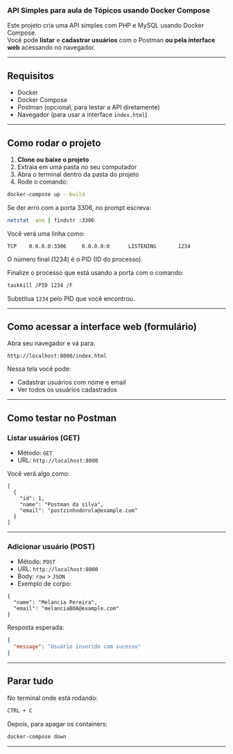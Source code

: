 ### API Simples para aula de Tópicos usando Docker Compose

Este projeto cria uma API simples com PHP e MySQL usando Docker Compose.  
Você pode **listar** e **cadastrar usuários** com o Postman **ou pela interface web** acessando no navegador.

---

## Requisitos

- Docker  
- Docker Compose  
- Postman (opcional, para testar a API diretamente)  
- Navegador (para usar a interface `index.html`)

---

## Como rodar o projeto

1. **Clone ou baixe o projeto**
2. Extraia em uma pasta no seu computador
3. Abra o terminal dentro da pasta do projeto
4. Rode o comando:

```bash
docker-compose up --build
```

Se der erro com a porta 3306, no prompt escreva:

```bash
netstat -ano | findstr :3306
```

Você verá uma linha como:

```
TCP    0.0.0.0:3306     0.0.0.0:0      LISTENING       1234
```

O número final (1234) é o PID (ID do processo).

Finalize o processo que está usando a porta com o comando:

```bash
taskkill /PID 1234 /F
```

Substitua `1234` pelo PID que você encontrou.

---

## Como acessar a interface web (formulário)

Abra seu navegador e vá para:

```
http://localhost:8000/index.html
```

Nessa tela você pode:
- Cadastrar usuários com nome e email
- Ver todos os usuários cadastrados

---

## Como testar no Postman

### Listar usuários (GET)

- Método: `GET`  
- URL: `http://localhost:8000`

Você verá algo como:

```
[
  {
    "id": 1,
    "name": "Postman da silva",
    "email": "postzinhodorola@example.com"
  }
]
```

---

### Adicionar usuário (POST)

- Método: `POST`  
- URL: `http://localhost:8000`  
- Body: `raw` > `JSON`  
- Exemplo de corpo:

```
{
  "name": "Melancia Pereira",
  "email": "melanciaBOA@example.com"
}
```

Resposta esperada:

```json
{
  "message": "Usuário inserido com sucesso"
}
```

---

## Parar tudo

No terminal onde está rodando:

```bash
CTRL + C
```

Depois, para apagar os containers:

```bash
docker-compose down
```

---